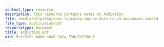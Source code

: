 ```yaml
---
content_type: resource
description: This resource contains notes on Addiction.
file: /media/https%3A/open-learning-course-data-rc.s3.amazonaws.com/24-221-metaphysics-free-will-fall-2004/5cfc7c9cb4bdb6a524fa536c2b223dc0_addiction.pdf
file_type: application/pdf
resourcetype: Document
title: addiction.pdf
uid: 5cfc7c9c-b4bd-b6a5-24fa-536c2b223dc0
---
```

